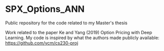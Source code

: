 # SPX_Options_ANN
Public repository for the code related to my Master's thesis

Work related to the paper Ke and Yang (2019) Option Pricing with Deep Learning. My code is inspired by what the authors made publicly available: https://github.com/ycm/cs230-proj



				

			

		

	
